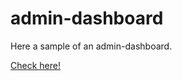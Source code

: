 # admin-dashboard

Here a sample of an admin-dashboard.

[Check here!](https://samir-ahajin.github.io/admin-dashboard/)
